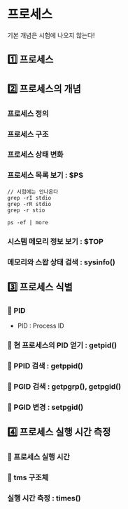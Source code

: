 
# 프로세스
기본 개념은 시험에 나오지 않는다!

## 1️⃣ 프로세스

## 2️⃣ 프로세스의 개념
### 프로세스 정의
### 프로세스 구조
### 프로세스 상태 변화
### 프로세스 목록 보기 : $PS
```
// 시험에는 안나온다
grep -rI stdio
grep -rR stdio
grep -r stio

ps -ef | more
```
### 시스템 메모리 정보 보기 : $TOP
### 메모리와 스왑 상태 검색 : sysinfo()

## 3️⃣ 프로세스 식별
### 🎯 PID
- PID : Process ID

### 🎯 현 프로세스의 PID 얻기 : getpid()

### 🎯 PPID 검색 : getppid()

### 🎯 PGID 검색 : getpgrp(), getpgid()

### 🎯 PGID 변경 : setpgid()

## 4️⃣ 프로세스 실행 시간 측정
### 🎯 프로세스 실행 시간

### 🎯 tms 구조체

### 실행 시간 측정 : times()

